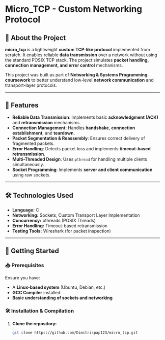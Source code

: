 # Micro_TCP - Custom Networking Protocol

## 📖 About the Project
**micro_tcp** is a lightweight **custom TCP-like protocol** implemented from scratch. It enables reliable **data transmission** over a network without using the standard POSIX TCP stack. The project simulates **packet handling, connection management, and error control** mechanisms.

This project was built as part of **Networking & Systems Programming coursework** to better understand low-level **network communication** and transport-layer protocols.

---

## 🔧 Features
- **Reliable Data Transmission**: Implements basic **acknowledgment (ACK)** and **retransmission** mechanisms.
- **Connection Management**: Handles **handshake**, **connection establishment**, and **teardown**.
- **Packet Segmentation & Reassembly**: Ensures correct delivery of fragmented packets.
- **Error Handling**: Detects packet loss and implements **timeout-based retransmission**.
- **Multi-Threaded Design**: Uses `pthread` for handling multiple clients simultaneously.
- **Socket Programming**: Implements **server and client communication** using raw sockets.

---

## 🛠️ Technologies Used
- **Language:** C
- **Networking:** Sockets, Custom Transport Layer Implementation
- **Concurrency:** pthreads (POSIX Threads)
- **Error Handling:** Timeout-based retransmission
- **Testing Tools:** Wireshark (for packet inspection)

---

## 🚀 Getting Started

### 📥 Prerequisites
Ensure you have:
- A **Linux-based system** (Ubuntu, Debian, etc.)
- **GCC Compiler** installed
- **Basic understanding of sockets and networking**

### 🛠️ Installation & Compilation
1. **Clone the repository:**
   ```sh
   git clone https://github.com/Dimitrispap123/micro_tcp.git
